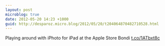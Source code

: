 ```yaml
---
layout: post
microblog: true
date: 2012-05-20 14:23 +1000
guid: http://desparoz.micro.blog/2012/05/20/t204064870482710528.html
---
```

Playing around with iPhoto for iPad at the Apple Store Bondi [t.co/1ATbxt8c](http://t.co/1ATbxt8c)
